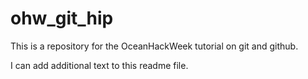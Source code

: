 # ohw_git_hip
This is a repository for the OceanHackWeek tutorial on git and github.

I can add additional text to this readme file.
